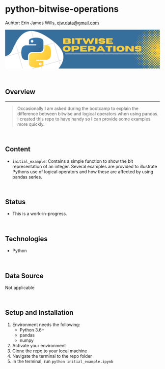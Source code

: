 # python-bitwise-operations  

Auhtor:  Erin James Wills, ejw.data@gmail.com   

![Bitwise Operations](./images/py-bitwise.png)  

<br>

## Overview
<hr>

> Occasionally I am asked during the bootcamp to explain the difference between bitwise and logical operators when using pandas.  I created this repo to have handy so I can provide some examples more quickly.

<br>

## Content
*  `initial_example`:  Contains a simple function to show the bit representation of an integer.  Several examples are provided to illustrate Pythons use of logical operators and how these are affected by using pandas series.

<br>

## Status
*  This is a work-in-progress.  

<br>

## Technologies    
*  Python

<br>

## Data Source  
Not applicable

<br>

## Setup and Installation  
1. Environment needs the following:  
    *  Python 3.6+  
    *  pandas  
    *  numpy
1. Activate your environment
1. Clone the repo to your local machine
1. Navigate the terminal to the repo folder
1. In the terminal, run `python initial_example.ipynb`  
